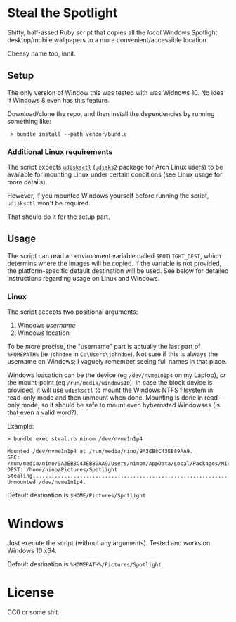 # Steal the Spotlight

Shitty, half-assed Ruby script that copies all the _local_ Windows Spotlight desktop/mobile wallpapers to a more convenient/accessible location.

Cheesy name too, innit.

## Setup

The only version of Window this was tested with was Widnows 10. No idea if Windows 8 even has this feature.

Download/clone the repo, and then install the dependencies by running something like:

~~~
 > bundle install --path vendor/bundle
~~~

### Additional Linux requirements

The script expects [`udisksctl`](https://www.freedesktop.org/wiki/Software/udisks/) ([`udisks2`](https://www.archlinux.org/packages/?name=udisks2) package for Arch Linux users) to be available for mounting Linux under certain conditions (see Linux usage for more details).

However, if you mounted Windows yourself before running the script, `udisksctl` won't be required.

That should do it for the setup part.

## Usage

The script can read an environment variable called `SPOTLIGHT_DEST`, which determins where the images will be copied.
If the variable is not provided, the platform-specific default destination will be used. See below for detailed instructions regarding usage on Linux and Windows.

### Linux

The script accepts two positional arguments:

  1. Windows _username_
  2. Windows location

To be more precise, the "username" part is actually the last part of `%HOMEPATH%` (ie `johndoe` in `C:\Users\johndoe`).
Not sure if this is always the username on Windows; I vaguely remember seeing full names in that place.

Windows loacation can be the device (eg `/dev/nvme1n1p4` on my Laptop), *or* the mount-point (eg `/run/media/windows10`).
In case the block device is provided, it will use `udisksctl` to mount the Windows NTFS filsystem in read-only mode and then unmount when done. Mounting is done in read-only mode, so it should be safe to mount even hybernated Windowses (is that even a valid word?).

Example:

~~~
> bundle exec steal.rb ninom /dev/nvme1n1p4
~~~
~~~
Mounted /dev/nvme1n1p4 at /run/media/nino/9A3EB8C43EB89AA9.
SRC: /run/media/nino/9A3EB8C43EB89AA9/Users/ninom/AppData/Local/Packages/Microsoft.Windows.ContentDeliveryManager_cw5n1h2txyewy/LocalState/Assets
DEST: /home/nino/Pictures/Spotlight
Stealing.........................................................................................................................
Unmounted /dev/nvme1n1p4.
~~~

Default destination is `$HOME/Pictures/Spotlight`

# Windows

Just execute the script (without any arguments). Tested and works on Windows 10 x64.

Default destination is `%HOMEPATH%/Pictures/Spotlight`

# License

CC0 or some shit.
